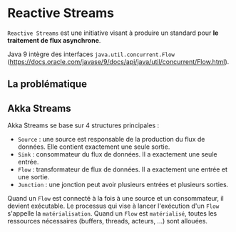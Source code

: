 # Reactive Streams

`Reactive Streams` est une initiative visant à produire un standard pour **le traitement de flux asynchrone**.

Java 9 intègre des interfaces `java.util.concurrent.Flow` (https://docs.oracle.com/javase/9/docs/api/java/util/concurrent/Flow.html).


## La problématique

## Akka Streams

Akka Streams se base sur 4 structures principales :

* `Source` : une source est responsable de la production du flux de données. Elle contient exactement une seule sortie.
* `Sink` : consommateur du flux de données. Il a exactement une seule entrée.
* `Flow` : transformateur de flux de données. Il a exactement une entrée et une sortie.
* `Junction` : une jonction peut avoir plusieurs entrées et plusieurs sorties.

Quand un `Flow` est connecté à la fois à une source et un consommateur, il devient exécutable.
Le processus qui vise à lancer l'exécution d'un `Flow` s'appelle la `matérialisation`.
Quand un `Flow` est `matérialisé`, toutes les ressources nécessaires (buffers, threads, acteurs, ...) sont allouées.
